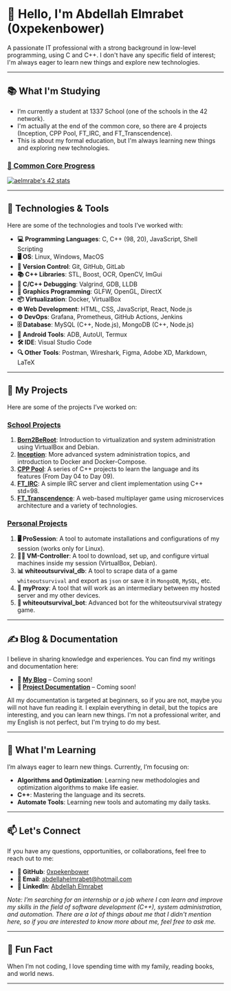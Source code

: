 # 👋 Hello, I'm Abdellah Elmrabet (0xpekenbower)

A passionate IT professional with a strong background in low-level programming, using C and C++. I don't have any specific field of interest; I'm always eager to learn new things and explore new technologies.

---
## 📚 **What I'm Studying**

- I’m currently a student at 1337 School (one of the schools in the 42 network).
- I'm actually at the end of the common core, so there are 4 projects (Inception, CPP Pool, FT_IRC, and FT_Transcendence).
- This is about my formal education, but I'm always learning new things and exploring new technologies.

### **[👀 Common Core Progress](https://www.42.fr/)**

[![aelmrabe's 42 stats](https://badge.mediaplus.ma/darkblue/aelmrabe)](https://github.com/oakoudad/badge42)

---

## 🧰 **Technologies & Tools**

Here are some of the technologies and tools I’ve worked with:

- **💻 Programming Languages**: C, C++ (98, 20), JavaScript, Shell Scripting
- **🖥️ OS**: Linux, Windows, MacOS
- **🔧 Version Control**: Git, GitHub, GitLab
- **📚 C++ Libraries**: STL, Boost, OCR, OpenCV, ImGui
- **🐞 C/C++ Debugging**: Valgrind, GDB, LLDB
- **🎨 Graphics Programming**: GLFW, OpenGL, DirectX
- **📦 Virtualization**: Docker, VirtualBox
- **🌐 Web Development**: HTML, CSS, JavaScript, React, Node.js
- **⚙️ DevOps**: Grafana, Prometheus, GitHub Actions, Jenkins
- **🗄️ Database**: MySQL (C++, Node.js), MongoDB (C++, Node.js)
- **📱 Android Tools**: ADB, AutoUI, Termux
- **🛠️ IDE**: Visual Studio Code
- **🔍 Other Tools**: Postman, Wireshark, Figma, Adobe XD, Markdown, LaTeX

---

## 🚀 **My Projects**

Here are some of the projects I’ve worked on:

### **[School Projects](#)**

1. [**Born2BeRoot**](): Introduction to virtualization and system administration using VirtualBox and Debian.
2. [**Inception**](): More advanced system administration topics, and introduction to Docker and Docker-Compose.
3. [**CPP Pool**](): A series of C++ projects to learn the language and its features (From Day 04 to Day 09).
4. [**FT_IRC**](): A simple IRC server and client implementation using C++ std=98.
5. [**FT_Transcendence**](): A web-based multiplayer game using microservices architecture and a variety of technologies.

### **[Personal Projects](#)**

1. **🖥️ ProSession**: A tool to automate installations and configurations of my session (works only for Linux).
2. **👷‍♂️ VM-Controller**: A tool to download, set up, and configure virtual machines inside my session (VirtualBox, Debian).
3. **📊 whiteoutsurvival_db**: A tool to scrape data of a game `whiteoutsurvival` and export as `json` or save it in `MongoDB`, `MySQL`, etc.
4. **🔁 myProxy**: A tool that will work as an intermediary between my hosted server and my other devices.
5. **🤖 whiteoutsurvival_bot**: Advanced bot for the whiteoutsurvival strategy game.

---

## ✍️ **Blog & Documentation**

I believe in sharing knowledge and experiences. You can find my writings and documentation here:

- **📖 [My Blog]()** – Coming soon!
- **📄 [Project Documentation]()** – Coming soon!

All my documentation is targeted at beginners, so if you are not, maybe you will not have fun reading it. I explain everything in detail, but the topics are interesting, and you can learn new things. I'm not a professional writer, and my English is not perfect, but I'm trying to do my best.

---

## 🌱 **What I'm Learning**

I’m always eager to learn new things. Currently, I’m focusing on:

- **Algorithms and Optimization**: Learning new methodologies and optimization algorithms to make life easier.
- **C++**: Mastering the language and its secrets.
- **Automate Tools**: Learning new tools and automating my daily tasks.

---

## 📫 **Let's Connect**

If you have any questions, opportunities, or collaborations, feel free to reach out to me:

- **🐙 GitHub**: [0xpekenbower](https://github.com/0xpekenbower)
- **📧 Email**: [abdellahelmrabet@hotmail.com](mailto:abdellahelmrabet@hotmail.com)
- **🔗 LinkedIn**: [Abdellah Elmrabet](https://www.linkedin.com/in/pekenbower/)

*Note: I’m searching for an internship or a job where I can learn and improve my skills in the field of software development (C++), system administration, and automation. There are a lot of things about me that I didn't mention here, so if you are interested to know more about me, feel free to ask me.*

---

## 🎉 **Fun Fact**

When I’m not coding, I love spending time with my family, reading books, and world news.

---
